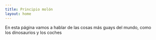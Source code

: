 ```yaml
---
title: Principio molón
layout: home
---
```


En esta página vamos a hablar de las cosas más guays del mundo, como los dinosaurios y los coches

